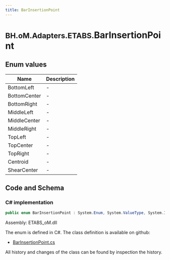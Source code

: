 ```yaml
---
title: BarInsertionPoint
---
```


# <small>BH.oM.Adapters.ETABS.</small>**BarInsertionPoint**



## Enum values

| Name            | Description                                                    |
|-----------------|----------------------------------------------------------------|
| BottomLeft |  -  |
| BottomCenter |  -  |
| BottomRight |  -  |
| MiddleLeft |  -  |
| MiddleCenter |  -  |
| MiddleRight |  -  |
| TopLeft |  -  |
| TopCenter |  -  |
| TopRight |  -  |
| Centroid |  -  |
| ShearCenter |  -  |


## Code and Schema

### C# implementation

``` C# title="C#"
public enum BarInsertionPoint : System.Enum, System.ValueType, System.IComparable, System.ISpanFormattable, System.IFormattable, System.IConvertible
```

Assembly: ETABS_oM.dll

The enum is defined in C#. The class definition is available on github:

- [BarInsertionPoint.cs](https://github.com/BHoM/ETABS_Toolkit/blob/develop/ETABS_oM/Enums\BarInsertionPoint.cs)

All history and changes of the class can be found by inspection the history.
